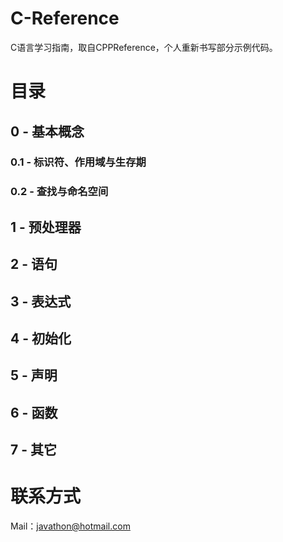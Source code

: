 # **C-Reference**
C语言学习指南，取自CPPReference，个人重新书写部分示例代码。

# **目录**
## 0 - 基本概念
### 0.1 - 标识符、作用域与生存期
### 0.2 - 查找与命名空间
## 1 - 预处理器
## 2 - 语句
## 3 - 表达式
## 4 - 初始化
## 5 - 声明
## 6 - 函数
## 7 - 其它

# **联系方式**
Mail：javathon@hotmail.com
